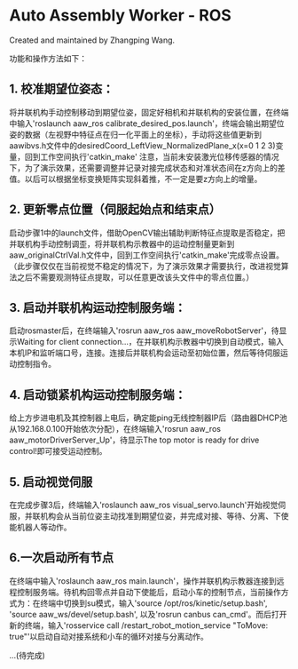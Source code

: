 # Auto Assembly Worker - ROS
Created and maintained by Zhangping Wang.

功能和操作方法如下：
## 1. 校准期望位姿态：
将并联机构手动控制移动到期望位姿，固定好相机和并联机构的安装位置，在终端中输入'roslaunch aaw_ros calibrate_desired_pos.launch'，终端会输出期望位姿的数据（左视野中特征点在归一化平面上的坐标），手动将这些值更新到aawibvs.h文件中的desiredCoord_LeftView_NormalizedPlane_x(x=0 1 2 3)变量，回到工作空间执行'catkin_make'
注意，当前未安装激光位移传感器的情况下，为了演示效果，还需要调整并记录对接完成状态和对准状态间在z方向上的差值。以后可以根据坐标变换矩阵实现斜着推，不一定是要z方向上的增量。
## 2. 更新零点位置（伺服起始点和结束点）
启动步骤1中的launch文件，借助OpenCV输出辅助判断特征点提取是否稳定，把并联机构手动控制调歪，将并联机构示教器中的运动控制量更新到aaw_originalCtrlVal.h文件中，回到工作空间执行'catkin_make'完成零点设置。（此步骤仅仅在当前视觉不稳定的情况下，为了演示效果才需要执行，改进视觉算法之后不需要观测特征点提取，可以任意更改该头文件中的零点位置。）
## 3. 启动并联机构运动控制服务端：
启动rosmaster后，在终端输入'rosrun aaw_ros aaw_moveRobotServer'，待显示Waiting for client connection...，在并联机构示教器中切换到自动模式，输入本机IP和监听端口号，连接。连接后并联机构会运动至初始位置，然后等待伺服运动控制指令。
## 4. 启动锁紧机构运动控制服务端：
给上方步进电机及其控制器上电后，确定能ping无线控制器IP后（路由器DHCP池从192.168.0.100开始依次分配），在终端输入'rosrun aaw_ros aaw_motorDriverServer_Up'，待显示The top motor is ready for drive control!即可接受运动控制。
## 5. 启动视觉伺服
在完成步骤3后，终端输入'roslaunch aaw_ros visual_servo.launch'开始视觉伺服，并联机构会从当前位姿主动找准到期望位姿，并完成对接、等待、分离、下使能机器人等动作。
## 6.一次启动所有节点
在终端中输入'roslaunch aaw_ros main.launch'，操作并联机构示教器连接到远程控制服务端。待机构回零点并自动下使能后，启动小车的控制节点，当前操作方式为：在终端中切换到su模式，输入'source /opt/ros/kinetic/setup.bash', 'source aaw_ws/devel/setup.bash', 以及'rosrun canbus can_cmd'。而后打开新的终端，输入'rosservice call /restart_robot_motion_service "ToMove: true"'以启动自动对接系统和小车的循环对接与分离动作。

...(待完成)